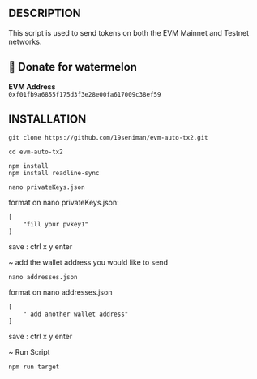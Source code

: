 ## DESCRIPTION
This script is used to send tokens on both the EVM Mainnet and Testnet networks.

##  🍉 Donate for  watermelon

**EVM Address**  
`0xf01fb9a6855f175d3f3e28e00fa617009c38ef59`


## INSTALLATION

```
git clone https://github.com/19seniman/evm-auto-tx2.git
```
```
cd evm-auto-tx2
```
```
npm install
npm install readline-sync
```
```
nano privateKeys.json
```
format on nano privateKeys.json:
```
[
    "fill your pvkey1"
]
```
save : ctrl x y enter

~  add the wallet address you would like to send 
```
nano addresses.json
```
format on nano addresses.json
```
[
    " add another wallet address"
]
```
save : ctrl x y enter

~ Run Script
```
npm run target
```
